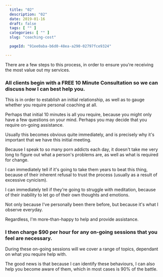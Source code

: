 ```yaml
---
  title: "02"
  description: "02"
  date: 2019-01-16
  draft: false
  tags: [ "" ]
  categories: [ "" ]
  slug: "coaching-cost"

  pageId: "91ee0aba-b6d0-48ea-a290-02797fce9324"

---
```


There are a few steps to this process, in order to ensure you're receiving the most value out my services.

### All clients begin with a FREE 10 Minute Consultation so we can discuss how I can best help you.

This is in order to establish an initial relationship, as well as to gauge whether you require personal coaching at all. 

Perhaps that initial 10 minutes is all you require, because you might only have a few questions on your mind. Perhaps you may decide that you require on-going assistance. 

Usually this becomes obvious quite immediately, and is precisely why it's important that we have this initial meeting.

Because I speak to so many porn addicts each day, it doesn't take me very long to figure out what a person's problems are, as well as what is required for change.

I can immediately tell if it's going to take them years to beat this thing, because of their inherent refusal to trust the process (usually as a result of excessive cynicism).

I can immediately tell if they're going to struggle with meditation, because of their inability to let go of their own thoughts and emotions.

Not only because I've personally been there before, but because it's what I observe everyday.

Regardless, I'm more-than-happy to help and provide assistance.


### I then charge $90 per hour for any on-going sessions that you feel are necessary.


During these on-going sessions will we cover a range of topics, dependant on what you require help with. 

The good news is that because I can identify these behaviours, I can also help you become aware of them, which in most cases is 90% of the battle.



<!-- However, for the particularly stubborn (certainly I was one of them) on-going sessions can be helpful to keep you on track and have someone tell it to you straight.

In almost all cases, the issue with stubborn clients is that they'll refuse to stick to the routine, and then complain about relapsing as if they could have never seen it coming.

Ah yes, the great veneer of denial, sticking out it's ugly head as it cackles at you like a murder of crows. Been there before. It sucks. I totally get it. Let's change that.

You distrust the process. You lose. It's that simple. I've said it a million times before, and I'll say it for another million if I have to. -->




<!-- If however you believe you require long-term support, then please checkout my Patreon for more information, which will provide you with the most value long-term.

Each tier provides a different level of benefit and service, depending on how much support you believe you need.

Basic on-going Patreon support begins at $25 a month. More details can be found on our <a class="link" href="/premium">Premium page</a> or on the <a class="link" href="https://www.patreon.com/neverfapdeluxe">NeverFap Deluxe Patreon page</a> itself. -->
